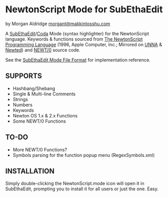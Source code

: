 NewtonScript Mode for SubEthaEdit
=================================

by Morgan Aldridge <morgant@makkintosshu.com>

A [SubEthaEdit](http://codingmonkeys.de/subethaedit/)/[Coda](http://panic.com/coda/) Mode (syntax highlighter) for the NewtonScript language. Keywords & functions sourced from [The NewtonScript 
Programming Language](http://manuals.info.apple.com/en_US/NewtonScriptProgramLanguage.PDF) (1996, Apple Computer, Inc.; Mirrored on [UNNA](http://www.unna.org/unna/development/documentation/NewtonScriptProgramLanguage.pdf) & [Newted](http://www.newted.org/download/manuals/NewtonScriptProgramLanguage.pdf)) and [NEWT/0](http://trac.so-kukan.com/newt/) source code.

See the [SubEthaEdit Mode File Format](http://codingmonkeys.de/subethaedit/mode.html) for implementation reference.

SUPPORTS
--------

* Hashbang/Shebang
* Single & Multi-line Comments
* Strings
* Numbers
* Keywords
* Newton OS 1.x & 2.x Functions
* Some NEWT/0 Functions

TO-DO
-----

* More NEWT/0 Functions?
* Symbols parsing for the function popup menu (RegexSymbols.xml)

INSTALLATION
------------

Simply double-clicking the NewtonScript.mode icon will open it in SubEthaEdit, prompting you to install it for all users or just the one. Easy.
